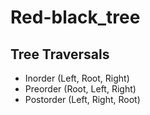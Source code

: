 # Red-black_tree
## Tree Traversals
- Inorder (Left, Root, Right)
- Preorder (Root, Left, Right)
- Postorder (Left, Right, Root)
